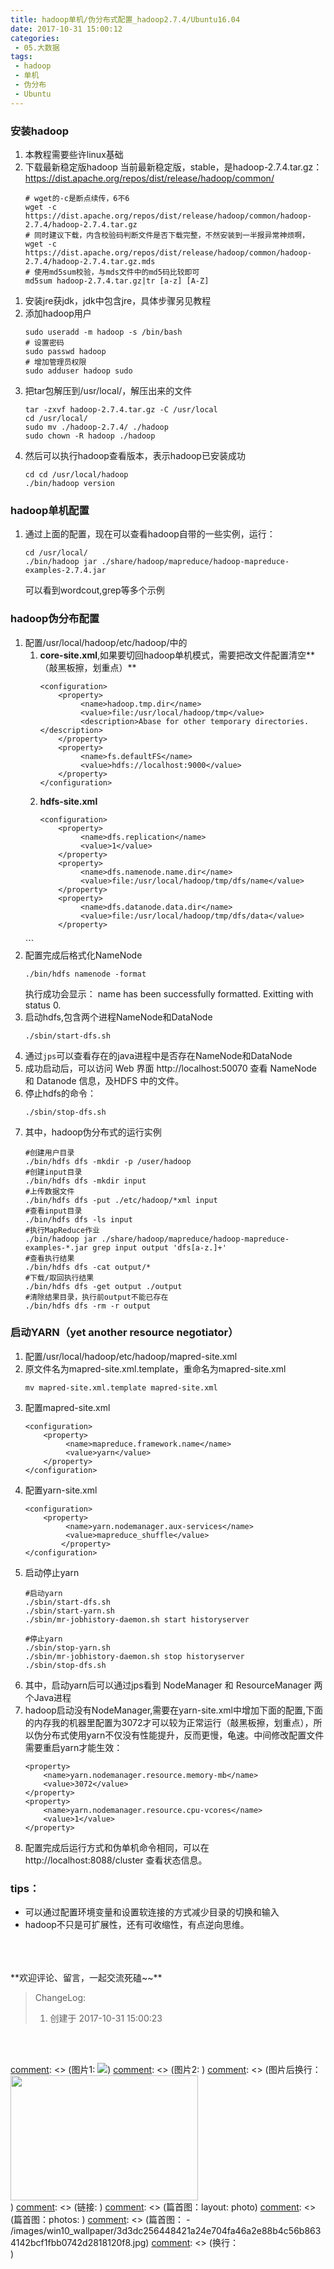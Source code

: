 ```yaml
---
title: hadoop单机/伪分布式配置_hadoop2.7.4/Ubuntu16.04
date: 2017-10-31 15:00:12
categories:
 - 05.大数据
tags:
 - hadoop
 - 单机
 - 伪分布
 - Ubuntu
---
```


### 安装hadoop
1. 本教程需要些许linux基础
1. 下载最新稳定版hadoop
    当前最新稳定版，stable，是hadoop-2.7.4.tar.gz：
    https://dist.apache.org/repos/dist/release/hadoop/common/
    ```
    # wget的-c是断点续传，6不6
    wget -c https://dist.apache.org/repos/dist/release/hadoop/common/hadoop-2.7.4/hadoop-2.7.4.tar.gz
    # 同时建议下载，内含校验码判断文件是否下载完整，不然安装到一半报异常神烦啊，
    wget -c https://dist.apache.org/repos/dist/release/hadoop/common/hadoop-2.7.4/hadoop-2.7.4.tar.gz.mds
    # 使用md5sum校验，与mds文件中的md5码比较即可
    md5sum hadoop-2.7.4.tar.gz|tr [a-z] [A-Z]
    ```
<!--more-->
1. 安装jre获jdk，jdk中包含jre，具体步骤另见教程
1. 添加hadoop用户
    ```
    sudo useradd -m hadoop -s /bin/bash
    # 设置密码
    sudo passwd hadoop
    # 增加管理员权限
    sudo adduser hadoop sudo
    ```
1. 把tar包解压到/usr/local/，解压出来的文件
    ```
    tar -zxvf hadoop-2.7.4.tar.gz -C /usr/local
    cd /usr/local/
    sudo mv ./hadoop-2.7.4/ ./hadoop
    sudo chown -R hadoop ./hadoop
    ```
1. 然后可以执行hadoop查看版本，表示hadoop已安装成功
    ```
    cd cd /usr/local/hadoop
    ./bin/hadoop version
    ```

### hadoop单机配置
1. 通过上面的配置，现在可以查看hadoop自带的一些实例，运行：
    ```
    cd /usr/local/
    ./bin/hadoop jar ./share/hadoop/mapreduce/hadoop-mapreduce-examples-2.7.4.jar
    ```
    可以看到wordcout,grep等多个示例

### hadoop伪分布配置
1. 配置/usr/local/hadoop/etc/hadoop/中的
    1. **core-site.xml**,如果要切回hadoop单机模式，需要把改文件配置清空**（敲黑板擦，划重点）**
        ```
        <configuration>
            <property>
                 <name>hadoop.tmp.dir</name>
                 <value>file:/usr/local/hadoop/tmp</value>
                 <description>Abase for other temporary directories.</description>
            </property>
            <property>
                 <name>fs.defaultFS</name>
                 <value>hdfs://localhost:9000</value>
            </property>    
        </configuration>
        ```
    1. **hdfs-site.xml**
        ```
        <configuration>
            <property>
                 <name>dfs.replication</name>
                 <value>1</value>
            </property>
            <property>
                 <name>dfs.namenode.name.dir</name>
                 <value>file:/usr/local/hadoop/tmp/dfs/name</value>
            </property>
            <property>
                 <name>dfs.datanode.data.dir</name>
                 <value>file:/usr/local/hadoop/tmp/dfs/data</value>
            </property>
    </configuration>
        ```
1. 配置完成后格式化NameNode
    ```
    ./bin/hdfs namenode -format
    ```
    执行成功会显示：
    name has been successfully formatted.
    Exitting with status 0.
1. 启动hdfs,包含两个进程NameNode和DataNode
    ```
    ./sbin/start-dfs.sh
    ```
1. 通过`jps`可以查看存在的java进程中是否存在NameNode和DataNode
1. 成功启动后，可以访问 Web 界面 http://localhost:50070 查看 NameNode 和 Datanode 信息，及HDFS 中的文件。
1. 停止hdfs的命令：
    ```
    ./sbin/stop-dfs.sh
    ```
1. 其中，hadoop伪分布式的运行实例
    ```
    #创建用户目录
    ./bin/hdfs dfs -mkdir -p /user/hadoop
    #创建input目录
    ./bin/hdfs dfs -mkdir input
    #上传数据文件
    ./bin/hdfs dfs -put ./etc/hadoop/*xml input
    #查看input目录
    ./bin/hdfs dfs -ls input
    #执行MapReduce作业
    ./bin/hadoop jar ./share/hadoop/mapreduce/hadoop-mapreduce-examples-*.jar grep input output 'dfs[a-z.]+'
    #查看执行结果
    ./bin/hdfs dfs -cat output/*
    #下载/取回执行结果
    ./bin/hdfs dfs -get output ./output
    #清除结果目录，执行前output不能已存在
    ./bin/hdfs dfs -rm -r output
    ```
### 启动YARN（yet another resource negotiator）
1. 配置/usr/local/hadoop/etc/hadoop/mapred-site.xml
1. 原文件名为mapred-site.xml.template，重命名为mapred-site.xml
    ```
    mv mapred-site.xml.template mapred-site.xml
    ```
1. 配置mapred-site.xml
    ```
    <configuration>
        <property>
             <name>mapreduce.framework.name</name>
             <value>yarn</value>
        </property>
    </configuration>
    ```
1. 配置yarn-site.xml
    ```
    <configuration>
        <property>
             <name>yarn.nodemanager.aux-services</name>
             <value>mapreduce_shuffle</value>
            </property>
    </configuration>
    ```
1. 启动停止yarn
    ```
    #启动yarn
    ./sbin/start-dfs.sh
    ./sbin/start-yarn.sh
    ./sbin/mr-jobhistory-daemon.sh start historyserver

    #停止yarn
    ./sbin/stop-yarn.sh
    ./sbin/mr-jobhistory-daemon.sh stop historyserver
    ./sbin/stop-dfs.sh
    ```
1. 其中，启动yarn后可以通过jps看到 NodeManager 和 ResourceManager 两个Java进程
1. hadoop启动没有NodeManager,需要在yarn-site.xml中增加下面的配置,下面的内存我的机器里配置为3072才可以较为正常运行（敲黑板擦，划重点），所以伪分布式使用yarn不仅没有性能提升，反而更慢，龟速。中间修改配置文件需要重启yarn才能生效：
    ```
    <property>
        <name>yarn.nodemanager.resource.memory-mb</name>
        <value>3072</value>
    </property>
    <property>
        <name>yarn.nodemanager.resource.cpu-vcores</name>
        <value>1</value>
    </property>
    ```
1. 配置完成后运行方式和伪单机命令相同，可以在
http://localhost:8088/cluster
查看状态信息。

### tips：
* 可以通过配置环境变量和设置软连接的方式减少目录的切换和输入
* hadoop不只是可扩展性，还有可收缩性，有点逆向思维。


<br/>
<br/>
<br/>
**欢迎评论、留言，一起交流死磕~~**

> ChangeLog:
> 1. 创建于 2017-10-31 15:00:23

<br/>
<br/>

[comment]: <> (这是注释)
[comment]: <> (*斜体*)
[comment]: <> (**粗体**)
[comment]: <> (图片1: ![](url))
[comment]: <> (图片2:  <img src="./xxx.png" width = "300" height = "200" alt="" align=left />)
[comment]: <> (图片后换行：<div style="clear:both;"/> )
[comment]: <> (链接: [](url))
[comment]: <> (篇首图：layout: photo)
[comment]: <> (篇首图：photos: )
[comment]: <> (篇首图： - /images/win10_wallpaper/3d3dc256448421a24e704fa46a2e88b4c56b8634142bcf1fbb0742d2818120f8.jpg)
[comment]: <> (换行：<br/>)
